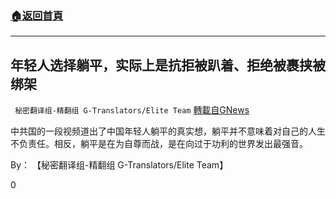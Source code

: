 ###  [:house:返回首頁](https://github.com/ourhimalayas/txt)
---

## 年轻人选择躺平，实际上是抗拒被趴着、拒绝被裹挟被绑架
` 秘密翻译组-精翻组 G-Translators/Elite Team` [轉載自GNews](https://gnews.org/zh-hans/1280037/)

中共国的一段视频道出了中国年轻人躺平的真实想，躺平并不意味着对自己的人生不负责任。相反，躺平是在为自尊而战，是在向过于功利的世界发出最强音。

By： 【秘密翻译组-精翻组 G-Translators/Elite Team】

0
